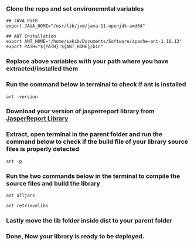 ### Clone the repo and set environemntal variables
```
## JAVA Path
export JAVA_HOME="/usr/lib/jvm/java-11-openjdk-amd64"

## ANT Installation
export ANT_HOME="/home/sakib/Documents/Software/apache-ant-1.10.13"
export PATH="${PATH}:${ANT_HOME}/bin"
```
### Replace above variables with your path where you have extracted/installed them

### Run the command below in terminal to check if ant is installed
```
ant -version
```
### Download your version of jasperreport library from [JasperReport Library](https://sourceforge.net/projects/jasperreports/files/jasperreports/)

### Extract, open terminal in the parent folder and run the command below to check if the build file of your library source files is properly detected
```
ant -p
```
### Run the two commands below in the terminal to compile the source files and build the library
```
ant alljars

ant retrievelibs
```
### Lastly move the lib folder inside dist to your parent folder

### Done, Now your library is ready to be deployed.
